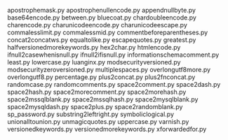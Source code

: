 apostrophemask.py
apostrophenullencode.py
appendnullbyte.py
base64encode.py
between.py
bluecoat.py
chardoubleencode.py
charencode.py
charunicodeencode.py
charunicodeescape.py
commalesslimit.py
commalessmid.py
commentbeforeparentheses.py
concat2concatws.py
equaltolike.py
escapequotes.py
greatest.py
halfversionedmorekeywords.py
hex2char.py
htmlencode.py
ifnull2casewhenisnull.py
ifnull2ifisnull.py
informationschemacomment.py
least.py
lowercase.py
luanginx.py
modsecurityversioned.py
modsecurityzeroversioned.py
multiplespaces.py
overlongutf8more.py
overlongutf8.py
percentage.py
plus2concat.py
plus2fnconcat.py
randomcase.py
randomcomments.py
space2comment.py
space2dash.py
space2hash.py
space2morecomment.py
space2morehash.py
space2mssqlblank.py
space2mssqlhash.py
space2mysqlblank.py
space2mysqldash.py
space2plus.py
space2randomblank.py
sp_password.py
substring2leftright.py
symboliclogical.py
unionalltounion.py
unmagicquotes.py
uppercase.py
varnish.py
versionedkeywords.py
versionedmorekeywords.py
xforwardedfor.py